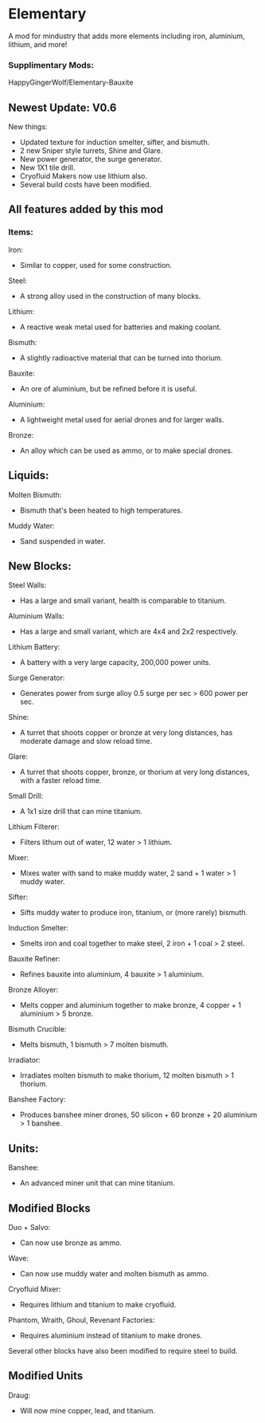 # Elementary

A mod for mindustry that adds more elements including iron, aluminium, lithium, and more!

### Supplimentary Mods:

HappyGingerWolf/Elementary-Bauxite

## Newest Update: V0.6

New things:
- Updated texture for induction smelter, sifter, and bismuth.
- 2 new Sniper style turrets, Shine and Glare.
- New power generator, the surge generator.
- New 1X1 tile drill.
- Cryofluid Makers now use lithium also.
- Several build costs have been modified.

## All features added by this mod

### Items:

Iron:
- Similar to copper, used for some construction.

Steel:
- A strong alloy used in the construction of many blocks.

Lithium:
- A reactive weak metal used for batteries and making coolant.

Bismuth:
- A slightly radioactive material that can be turned into thorium.

Bauxite:
- An ore of aluminium, but be refined before it is useful.

Aluminium:
- A lightweight metal used for aerial drones and for larger walls.

Bronze:
- An alloy which can be used as ammo, or to make special drones.

## Liquids:

Molten Bismuth:
- Bismuth that's been heated to high temperatures.

Muddy Water:
- Sand suspended in water.

## New Blocks:

Steel Walls:
- Has a large and small variant, health is comparable to titanium.

Aluminium Walls:
- Has a large and small variant, which are 4x4 and 2x2 respectively.

Lithium Battery:
- A battery with a very large capacity, 200,000 power units.

Surge Generator:
- Generates power from surge alloy 0.5 surge per sec > 600 power per sec.

Shine:
- A turret that shoots copper or bronze at very long distances, has moderate damage and slow reload time.

Glare:
- A turret that shoots copper, bronze, or thorium at very long distances, with a  faster reload time.

Small Drill:
- A 1x1 size drill that can mine titanium.

Lithium Filterer:
- Filters lithum out of water, 12 water > 1 lithium.

Mixer:
- Mixes water with sand to make muddy water, 2 sand + 1 water > 1 muddy water.

Sifter:
- Sifts muddy water to produce iron, titanium, or (more rarely) bismuth.

Induction Smelter:
- Smelts iron and coal together to make steel, 2 iron + 1 coal > 2 steel.

Bauxite Refiner:
- Refines bauxite into aluminium, 4 bauxite > 1 aluminium.

Bronze Alloyer:
- Melts copper and aluminium together to make bronze, 4 copper + 1 aluminium > 5 bronze.

Bismuth Crucible:
- Melts bismuth, 1 bismuth > 7 molten bismuth.

Irradiator:
- Irradiates molten bismuth to make thorium, 12 molten bismuth > 1 thorium.

Banshee Factory:
- Produces banshee miner drones, 50 silicon + 60 bronze + 20 aluminium > 1 banshee.

## Units:

Banshee:
- An advanced miner unit that can mine titanium.

## Modified Blocks

Duo + Salvo:
- Can now use bronze as ammo.

Wave:
- Can now use muddy water and molten bismuth as ammo.

Cryofluid Mixer:
- Requires lithium and titanium to make cryofluid.

Phantom, Wraith, Ghoul, Revenant Factories:
- Requires aluminium instead of titanium to make drones.

Several other blocks have also been modified to require steel to build.

## Modified Units

Draug:
- Will now mine copper, lead, and titanium.

